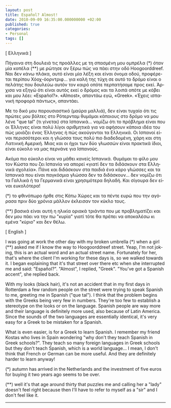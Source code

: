 ```yaml
---
layout: post
title: Español? Almost!
date: 2010-09-09 16:35:00.000000000 +02:00
published: true
categories:
- Personal
tags: []
---
```

<div class="col2" lang="el">
<div class="lang">[ Ελληνικά ]</div>

Πήγαινα στη δουλειά τις προάλλες με τη σπασμένη μου ομπρέλα (*) όταν μία κοπέλα (**) με ρώτησε αν ξέρω πώς να πάει στην οδό Hoogoorddreef. Ναι δεν κάνω πλάκα, αυτό είναι μία λέξη και είναι όνομα οδού, προφέρεται περίπου Χόοχ-όορντριφ... για καλή της τύχη σε αυτό το δρόμο είναι ο πελάτης που δουλεύω αυτόν τον καιρό οπότε περπατήσαμε προς εκεί. Άρχισα να εξηγώ ότι είναι αυτός εκεί ο δρόμος και τα λοιπά οπότε με κόβει και μου λέει: «Español?». «Almost», απαντάω εγώ, «Greek». «Έχεις ισπανική προφορά πάντως», απαντάει.

Με το δικό μου παρουσιαστικό (μαύρα μαλλιά), δεν είναι τυχαίο ότι τις πρώτες μου βόλτες στο Ρότερνταμ θυμάμαι κάποιους στο δρόμο να μου λένε "que tal" (τι γίνεται) στα Ισπανικά... νομίζω ότι το πρόβλημα είναι που οι Έλληνες είναι πολύ λίγοι αριθμητικά για να αφήσουν κάποια ιδέα του πώς μοιάζει ένας Έλληνας ή πώς ακούγονται τα Ελληνικά. Οι Ισπανοί είναι περισσότεροι και η γλώσσα τους πολύ πιο διαδεδομένη, χάρη και στη Λατινική Αμερική. Μιας και οι ήχοι των δύο γλωσσών είναι πρακτικά ίδιοι, είναι εύκολο να μας περνάνε για Ισπανούς.

Ακόμα πιο εύκολο είναι να μάθει κανείς Ισπανικά. Θυμάμαι το φίλο μου τον Κώστα που ζει Ισπανία να απορεί «γιατί δεν τα διδάσκουν στα Ελληνικά σχολεία». Πάνε και διδάσκουν στα παιδιά ένα κάρο γλώσσες και τα Ισπανικά που είναι παγκόσμια γλώσσα δεν τα διδάσκουν... δεν νομίζω ότι τα Γαλλικά ή τα Γερμανικά είναι χρησιμότερα δηλαδή. Και σίγουρα δεν είναι ευκολότερα!

(*) το φθινόπωρο ήρθε στις Κάτω Χώρες και τα πέντε ευρώ που την αγόρασα πριν δύο χρόνια μάλλον έκλεισαν τον κύκλο τους.

(**) βασικά είναι αυτή η ηλικία οριακά τριάντα που με προβληματίζει και δεν μου πάει να την πω "κυρία" γιατί τότε θα πρέπει να αποκαλέσω κι εμένα "κύριο" και δεν θέλω.
</div>
<div class="col2-right" lang="en">
<div class="lang">[ English ]</div>

I was going at work the other day with my broken umbrella (*) when a girl (**) asked me if I know the way to Hoogoorddreef street. Yeap, I'm not joking, this is an actual word and an actual street name. Fortunately for her, that's where the client I'm working for these days is, so we walked towards it. I began explaining that it's that street over there etc when she interrupted me and said: "Español?". "Almost", I replied, "Greek". "You've got a Spanish accent", she replied back.

With my looks (black hair), it's not an accident that in my first days in Rotterdam a few random people on the street were trying to speak Spanish to me, greeting me in Spanish ("que tal"). I think that the problem begins with the Greeks being very few in numbers. They're too few to establish a stereotype on the looks or on the language. Spanish people are way more and their language is definitely more used, also because of Latin America. Since the sounds of the two languages are essentially identical, it's very easy for a Greek to be mistaken for a Spanish.

What is even easier, is for a Greek to learn Spanish. I remember my friend Kostas who lives in Spain wondering "why don't they teach Spanish in Greek schools?". They teach so many foreign languages in Greek schools but they don't teach Spanish, which is a world language... I mean, I don't think that French or German can be more useful. And they are definitely harder to learn anyway!

(*) autumn has arrived in the Netherlands and the investment of five euros for buying it two years ago seems to be over.

(**) well it's that age around thirty that puzzles me and calling her a "lady" doesn't feel right because then I'll have to refer to myself as a "sir" and I don't feel like it.
</div>
<hr class="clear" />
